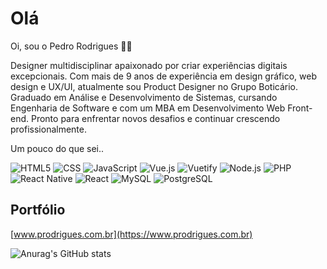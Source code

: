 # Olá

Oi, sou o Pedro Rodrigues 👋🏽

Designer multidisciplinar apaixonado por criar experiências digitais excepcionais. Com mais de 9 anos de experiência em design gráfico, web design e UX/UI, atualmente sou Product Designer no Grupo Boticário. Graduado em Análise e Desenvolvimento de Sistemas, cursando Engenharia de Software e com um MBA em Desenvolvimento Web Front-end. Pronto para enfrentar novos desafios e continuar crescendo profissionalmente.

Um pouco do que sei.. 

  ![HTML5](https://img.shields.io/badge/-HTML5-333333?style=flat&logo=HTML5)
  ![CSS](https://img.shields.io/badge/-CSS-333333?style=flat&logo=CSS3&logoColor=1572B6)
  ![JavaScript](https://img.shields.io/badge/-JavaScript-333333?style=flat&logo=javascript)
  ![Vue.js](https://img.shields.io/badge/-Vue-333333?style=flat&logo=vueDotJs&logoColor=4FC08D)
  ![Vuetify](https://img.shields.io/badge/-Vuetify-333333?style=flat&logo=Vuetify&logoColor=1867C0)
  ![Node.js](https://img.shields.io/badge/-Node.js-333333?style=flat&logo=NodeDotJs&logoColor=4FC08D)
  ![PHP](https://img.shields.io/badge/-Php-333333?style=flat&logo=php)
  ![React Native](https://img.shields.io/badge/-React%20Native-333333?style=flat&logo=react)
  ![React](https://img.shields.io/badge/-React-333333?style=flat&logo=react)
  ![MySQL](https://img.shields.io/badge/-MySQL-333333?style=flat&logo=mysql)
  ![PostgreSQL](https://img.shields.io/badge/-Postgre%20SQL-333333?style=flat&logo=postgresql)

  
  ## Portfólio
[www.prodrigues.com.br](https://www.prodrigues.com.br)


![Anurag's GitHub stats](https://github-readme-stats.vercel.app/api?username=pedro-hrs&show_icons=true&theme=transparent)
